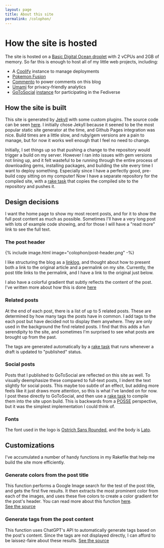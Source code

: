 ```yaml
---
layout: page
title: About this site
permalink: /colophon/
---
```


<div class="post-banner" style="background-image:linear-gradient(-45deg, #B85959, #B3CECB, #415974, #59586B, #B7C0C9)"></div>

# How the site is hosted

The site is hosted on a [Basic Digital Ocean droplet](https://www.digitalocean.com/products/droplets) with 2 vCPUs and 2GB of memory. So far this is enough to host all of my little web projects, including:

- A [Coolify](https://coolify.io) instance to manage deployments 
- [Pokemon Fusion](https://pokemon.alexonsager.net)
- [Commento](https://www.commento.io) to power comments on this blog
- [Umami](https://umami.is) for privacy-friendly analytics
- [GoToSocial](https://gotosocial.org) [instance](https://gts.invisibleparade.com/@alex) for participating in the Fediverse

## How the site is built

This site is generated by [Jekyll](https://jekyllrb.com) with some custom plugins. The source code can be seen [here](https://github.com/aonsager/aonsager.github.io). I initially chose Jekyll because it seened to be the most popular static site generator at the time, and Github Pages integration was nice. Build times are a little slow, and ruby/gem versions are a pain to manage, but for now it works well enough that I feel no need to change.

Initially, I set things up so that pushing a change to the repository would trigger a build on my server. However I ran into issues with gem versions not lining up, and it felt wasteful to be running through the entire process of downloading gems, installing packages, and building the site every time I want to deploy something. Especially since I have a perfectly good, pre-build copy sitting on my computer!
Now I have a separate repository for the compiled site, with a [rake task](#) that copies the compiled site to the repository and pushes it.

## Design decisions

I want the home page to show my most recent posts, and for it to show the full post content as much as possible. Sometimes I'll have a very long post with lots of example code showing, and for those I will have a "read more" link to see the full text.

### The post header

<div class="callout">
    {% include image.html image="colophon/post-header.png" -%}
</div>

I like structuring the blog as a [linklog](https://en.wikipedia.org/wiki/Linklog), and thought about how to present both a link to the original article and a permalink on my site. Currently, the post title links to the permalink, and I have a link to the original just below.

I also have a colorful gradient that subtly reflects the content of the post. I've written more about how this is done [here](/2019/03/20/adding-color-to-posts-automatically)

### Related posts

At the end of each post, there is a list of up to 5 related posts. These are determined by how many tags the posts have in common. I add tags to the each post but have decided not to display them anywhere. They are only used in the background the find related posts. I find that this adds a fun serendipity to the site, and sometimes I'm surprised to see what posts are brought up from the past.

The tags are generated automatically by a [rake task](#generate-tags-from-the-post-content) that runs whenever a draft is updated to "published" status.

### Social posts

Posts that I published to GoToSocial are reflected on this site as well. To visually deemphasize these compared to full-text posts, I indent the text slightly for social posts. This maybe too subtle of an effect, but adding more feels like it just draws more attention, so this is what I've landed on for now.
I post these directly to GoToSocial, and then use a [rake task](#) to compile them into the site upon build. This is backwards from a [POSSE](https://indieweb.org/POSSE) perspective, but it was the simplest implementation I could think of.

### Fonts

The font used in the logo is [Ostrich Sans Rounded](https://www.theleagueofmoveabletype.com/ostrich-sans?style=black), and the body is [Lato](https://fonts.google.com/specimen/Lato). 

## Customizations

I've accumulated a number of handy functions in my Rakefile that help me build the site more efficiently.

### <span id="colors_from_title">Generate colors from the post title</span>

This function performs a Google Image search for the test of the post title, and gets the first five results. It then extracts the most prominent color from each of the images, and uses these five colors to create a color gradient for the post's header. 
You can read more about this function [here](/2019/03/20/adding-color-to-posts-automatically).  
<a href="">See the source</a>

### <span id="tags_from_content">Generate tags from the post content</span>

This function uses ChatGPT's API to automatically generate tags based on the post's content. Since the tags are not displayed directly, I can afford to be laissez-faire about these results.
<a href="">See the source</a>

